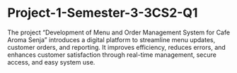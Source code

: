 # Project-1-Semester-3-3CS2-Q1
The project “Development of Menu and Order Management System for Cafe Aroma Senja” introduces a digital platform to streamline menu updates, customer orders, and reporting. It improves efficiency, reduces errors, and enhances customer satisfaction through real-time management, secure access, and easy system use.
